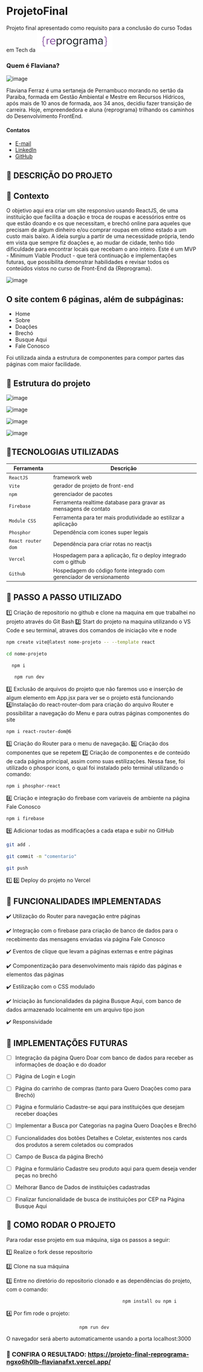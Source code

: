 # ProjetoFinal 

Projeto final apresentado como requisito para a conclusão do curso Todas em Tech da <img src="src/assets/reprograma-fundos-claros.png" alt="logo reprograma" width="200">

### Quem é Flaviana?

![image](https://github.com/FlavianaFXT/ProjetoFinal-reprograma/assets/113718720/1e13d5e7-b1b4-4701-a689-ec293ec77ea1)


Flaviana Ferraz é uma sertaneja de Pernambuco morando no sertão da Paraiba, formada em Gestão Ambiental e Mestre em Recursos Hídricos, após mais de 10 anos de formada, aos 34 anos, decidiu fazer transição de carreira. Hoje, empreendedora e aluna {reprograma} trilhando os caminhos do Desenvolvimento FrontEnd.

#### Contatos

- [E-mail](flaviferraz@yahoo.com.br)
- [LinkedIn](https://www.linkedin.com/in/flaviana-ferraz-frontend)
- [GitHub](https://github.com/flavianafxt)


## 🧠 DESCRIÇÃO DO PROJETO

## 🧠 Contexto

O objetivo aqui era criar um site responsivo usando ReactJS, de uma instituição que facilita a doação e troca de roupas e acessórios entre os que estão doando e os que necessitam, e brechó online para aqueles que precisam de algum dinheiro e/ou comprar roupas em otimo estado a um custo mais baixo.
  A ideia surgiu a partir de uma necessidade própria, tendo em vista que sempre fiz doações e, ao mudar de cidade, tenho tido dificuldade para encontrar locais que recebam o ano inteiro.
  Este é um MVP - Minimum Viable Product - que terá continuação e implementações futuras, que possibilita demonstrar habilidades e revisar todos os conteúdos vistos no curso de Front-End da {Reprograma}.

![image](https://github.com/FlavianaFXT/ProjetoFinal-reprograma/assets/113718720/c431a970-e853-4c5d-92e6-c4a53c9919ce)

## O site contem 6 páginas, além de subpáginas:

* Home
* Sobre
* Doações
* Brechó
* Busque Aqui
* Fale Conosco

Foi utilizada ainda a estrutura de componentes para compor partes das páginas com maior facilidade.

## 🧠 Estrutura do projeto


![image](https://github.com/FlavianaFXT/ProjetoFinal-reprograma/assets/113718720/7e4d2534-e0d0-4ab7-a079-f2d60cbefa0f)

![image](https://github.com/FlavianaFXT/ProjetoFinal-reprograma/assets/113718720/53c29ff7-1137-472f-9caa-1b95345f4b2f)

![image](https://github.com/FlavianaFXT/ProjetoFinal-reprograma/assets/113718720/132d0c9b-7ebf-46fb-9d78-72f3b53fd4d0)

![image](https://github.com/FlavianaFXT/ProjetoFinal-reprograma/assets/113718720/c98f1294-6a58-4dc0-8f1e-a923ece4dfbe)


## 🧠TECNOLOGIAS UTILIZADAS
| Ferramenta | Descrição |
| --- | --- |
| `ReactJS` | framework web|
| `Vite` | gerador de projeto de front-end|
| `npm` | gerenciador de pacotes|
| `Firebase` | Ferramenta realtime database para gravar as mensagens de contato|
| `Module CSS` | Ferramenta para ter mais produtividade ao estilizar a aplicação|
| `Phosphor` | Dependência com icones super legais|
| `React router dom` | Dependência para criar rotas no reactjs|
| `Vercel` | Hospedagem para a aplicação, fiz o deploy integrado com o github|
| `Github` | Hospedagem do código fonte integrado com gerenciador de versionamento|
  

## 🧠 PASSO A PASSO UTILIZADO

1️⃣ Criação de repositorio no github e clone na maquina em que trabalhei no projeto através do Git Bash
2️⃣ Start do projeto na maquina utilizando o VS Code e seu terminal, atraves dos comandos de iniciação vite e node
 
  ```bash
  npm create vite@latest nome-projeto -- --template react
  ```
   ```bash
  cd nome-projeto
   ```
  ```bash
    npm i
  ```
  ```bash
     npm run dev
  ```
  
3️⃣ Exclusão de arquivos do projeto que não faremos uso e inserção de algum elemento em App.jsx para ver se o projeto está funcionando
4️⃣Instalação do react-router-dom para criação do arquivo Router e possibilitar a navegação do Menu e para outras páginas componentes do site
   ```bash
   npm i react-router-dom@6
   ``` 
5️⃣ Criação do Router para o menu de navegação.
6️⃣ Criação dos componentes que se repetem 
7️⃣ Criação de componentes e de conteúdo de cada página principal, assim como suas estilizações. Nessa fase, foi utilizado o phospor icons, o qual foi instalado pelo terminal utilizando o comando:
   ```bash
   npm i phosphor-react
   ```
  
8️⃣ Criação e integração do firebase com variaveis de ambiente na página Fale Conosco
 ```bash
 npm i firebase
```
  
9️⃣ Adicionar todas as modificações a cada etapa e subir no GitHub
 ```bash
 git add .
 ```
 ```bash
 git commit -m "comentario"
```
 ```bash
 git push
```

1️⃣ 0️⃣ Deploy do projeto no Vercel


## 🧠 FUNCIONALIDADES IMPLEMENTADAS

✔️ Utilização do Router para navegação entre páginas

✔️ Integração com o firebase para criação de banco de dados para o recebimento das mensagens enviadas via página Fale Conosco

✔️ Eventos de clique que levam a páginas externas e entre páginas

✔️ Componentização para desenvolvimento mais rápido das páginas e elementos das páginas

✔️ Estilização com o CSS modulado

✔️ Iniciação às funcionalidades da página Busque Aqui, com banco de dados armazenado localmente em um arquivo  tipo json

✔️ Responsividade

## 🧠 IMPLEMENTAÇÕES FUTURAS
- [ ] Integração da página Quero Doar com banco de dados para receber as informações de doação e do doador
- [ ] Página de Login e Login
- [ ] Página do carrinho de compras (tanto para Quero Doações como para Brechó)
- [ ] Página e formulário Cadastre-se aqui para instituições que desejam receber doações
- [ ] Implementar a Busca por Categorias na pagina Quero Doações e Brechó
- [ ] Funcionalidades dos botões Detalhes e Coletar, existentes nos cards dos produtos a serem coletados ou comprados
- [ ] Campo de Busca da página Brechó
- [ ] Página e formulário Cadastre seu produto aqui para quem deseja vender peças no brechó
- [ ] Melhorar Banco de Dados de instituições cadastradas
- [ ] Finalizar funcionalidade de busca de instituições por CEP na Página Busque Aqui


## 🧠 COMO RODAR O PROJETO

Para rodar esse projeto em sua máquina, siga os passos a seguir:

1️⃣ Realize o fork desse repositorio

2️⃣ Clone na sua máquina

3️⃣ Entre no diretório do repositorio clonado e as dependências do projeto, com o comando:
```bash
                                           npm install ou npm i
```

4️⃣ Por fim rode o projeto:
```bash
                           npm run dev
```

O navegador será aberto automaticamente usando a porta localhost:3000 
  
### 🧠 CONFIRA O RESULTADO: https://projeto-final-reprograma-ngxo6h0lb-flavianafxt.vercel.app/


  


